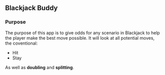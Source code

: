 ## Blackjack Buddy

### Purpose
The purpose of this app is to give odds for any scenario in Blackjack to help the player make the best move possible. 
It will look at all potential moves, the coventional:

- Hit
- Stay

As well as **doubling** and **splitting**.


